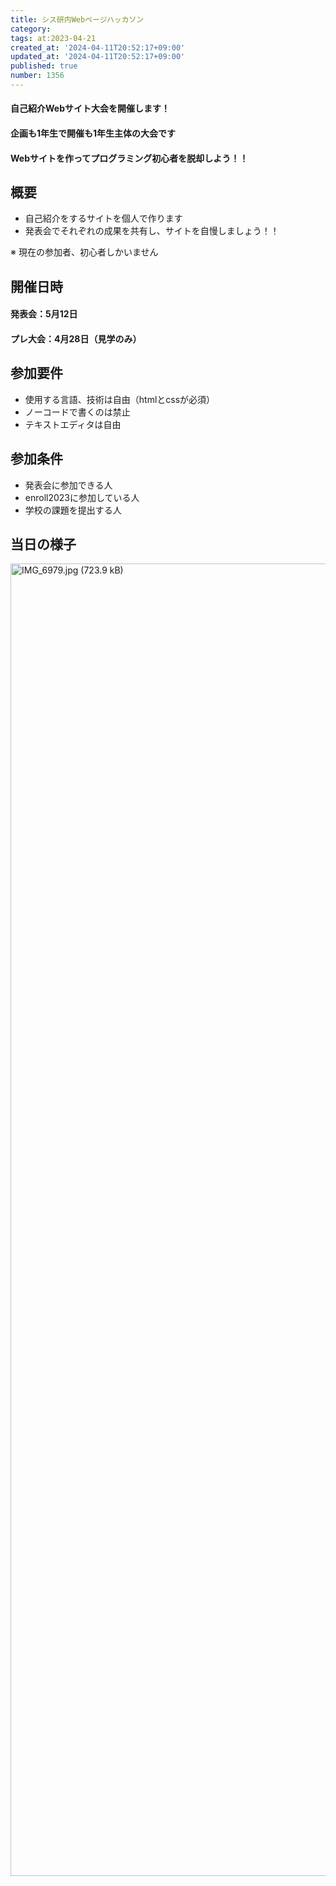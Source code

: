 ```yaml
---
title: シス研内Webページハッカソン
category:
tags: at:2023-04-21
created_at: '2024-04-11T20:52:17+09:00'
updated_at: '2024-04-11T20:52:17+09:00'
published: true
number: 1356
---
```


#### 自己紹介Webサイト大会を開催します！ 
#### 企画も1年生で開催も1年生主体の大会です
#### Webサイトを作ってプログラミング初心者を脱却しよう！！

## 概要
- 自己紹介をするサイトを個人で作ります
- 発表会でそれぞれの成果を共有し、サイトを自慢しましょう！！

※ 現在の参加者、初心者しかいません
## 開催日時
#### 発表会：5月12日
#### プレ大会：4月28日（見学のみ）
## 参加要件
- 使用する言語、技術は自由（htmlとcssが必須）
- ノーコードで書くのは禁止
- テキストエディタは自由
## 参加条件
- 発表会に参加できる人
- enroll2023に参加している人
- 学校の課題を提出する人

## 当日の様子
<img width="2100" alt="IMG_6979.jpg (723.9 kB)" src="https://img.esa.io/uploads/production/attachments/19973/2024/04/11/149394/bbf422e1-2631-423b-963e-4a8b94c16fd1.jpg">


